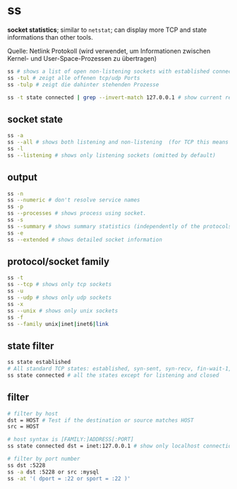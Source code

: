 # ss

**socket statistics**; similar to `netstat`; can display more TCP and state informations than other tools.

Quelle: Netlink Protokoll (wird verwendet, um Informationen zwischen Kernel- und User-Space-Prozessen zu übertragen)

```sh
ss # shows a list of open non-listening sockets with established connections
ss -tul # zeigt alle offenen tcp/udp Ports
ss -tulp # zeigt die dahinter stehenden Prozesse

ss -t state connected | grep --invert-match 127.0.0.1 # show current remote tcp connections
```

## socket state

```sh
ss -a
ss --all # shows both listening and non-listening  (for TCP this means established connections) sockets.
ss -l
ss --listening # shows only listening sockets (omitted by default)
```

## output

```sh
ss -n
ss --numeric # don't resolve service names
ss -p
ss --processes # shows process using socket.
ss -s
ss --summary # shows summary statistics (independently of the protocols selected)
ss -e
ss --extended # shows detailed socket information
```

## protocol/socket family

```sh
ss -t
ss --tcp # shows only tcp sockets
ss -u 
ss --udp # shows only udp sockets
ss -x 
ss --unix # shows only unix sockets
ss -f
ss --family unix|inet|inet6|link
```

## state filter

```sh
ss state established
# All standard TCP states: established, syn-sent, syn-recv, fin-wait-1, fin-wait-2, time-wait, closed, close-wait, last-ack, listening and closing.
ss state connected # all the states except for listening and closed
```

## filter

```sh
# filter by host
dst = HOST # Test if the destination or source matches HOST
src = HOST 

# host syntax is [FAMILY:]ADDRESS[:PORT]
ss state connected dst = inet:127.0.0.1 # show only localhost connections

# filter by port number
ss dst :5228
ss -a dst :5228 or src :mysql
ss -at '( dport = :22 or sport = :22 )'
```
